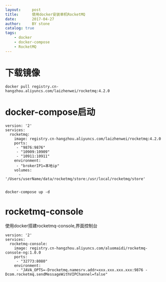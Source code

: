 ```yaml
---
layout:     post
title:      使用docker安装单机RocketMQ
date:       2017-04-27
author:     BY stone
catalog: true
tags:
    - docker
    - docker-compose
    - RocketMQ
---
```


# 下载镜像

	docker pull registry.cn-hangzhou.aliyuncs.com/laizhenwei/rocketmq:4.2.0
  
# docker-compose启动


	version: '2'
	services:
	  rocketmq: 
	    image: registry.cn-hangzhou.aliyuncs.com/laizhenwei/rocketmq:4.2.0
	    ports:
	     - "9876:9876"
	     - "10909:10909"
	     - "10911:10911"
	    environment:
	     - "brokerIP1=本地ip"
	    volumes:
	      - '/Users/userName/data/rocketmq/store:/usr/local/rocketmq/store'
	     

	docker-compose up -d


# rocketmq-console

使用docker搭建rocketmq-console,界面控制台

	version: '2'
	services:
	  rocketmq-console: 
	    image: registry.cn-hangzhou.aliyuncs.com/aluomaidi/rocketmq-console-ng:1.0.0
	    ports:
	     - "32773:8080"
	    environment:
	     - "JAVA_OPTS=-Drocketmq.namesrv.addr=xxx.xxx.xxx.xxx:9876 -Dcom.rocketmq.sendMessageWithVIPChannel=false"
